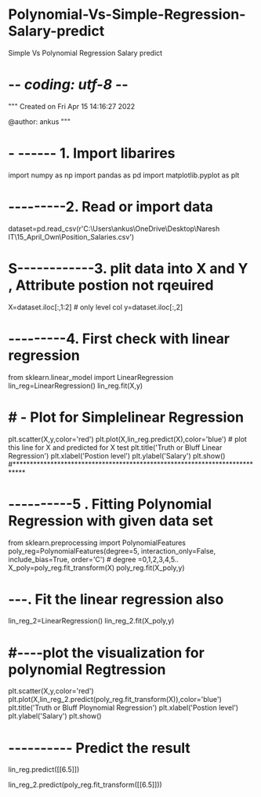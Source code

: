 # Polynomial-Vs-Simple-Regression-Salary-predict
Simple Vs Polynomial Regression Salary predict
# -*- coding: utf-8 -*-
"""
Created on Fri Apr 15 14:16:27 2022

@author: ankus
"""

# - ------ 1. Import libarires
import numpy as np
import pandas as pd
import matplotlib.pyplot as plt

# ---------2.  Read or import data
dataset=pd.read_csv(r'C:\Users\ankus\OneDrive\Desktop\Naresh IT\15_April_Own\Position_Salaries.csv')

# S------------3. plit data into X and Y , Attribute postion not rqeuired
X=dataset.iloc[:,1:2] # only level col
y=dataset.iloc[:,2]

# ---------4. First check with linear regression
from sklearn.linear_model import LinearRegression
lin_reg=LinearRegression()
lin_reg.fit(X,y)

#           # - Plot for Simplelinear Regression
plt.scatter(X,y,color='red')
plt.plot(X,lin_reg.predict(X),color='blue')  # plot this line for X  and predicted for X test
plt.title('Truth or Bluff Linear Regression')
plt.xlabel('Postion level')
plt.ylabel('Salary')
plt.show()
#***************************************************************************
 
# ----------5 . Fitting Polynomial Regression with given data set
from sklearn.preprocessing import PolynomialFeatures 
poly_reg=PolynomialFeatures(degree=5, interaction_only=False, include_bias=True, order='C') # degree =0,1,2,3,4,5..
X_poly=poly_reg.fit_transform(X)
poly_reg.fit(X_poly,y)

# ---. Fit the linear regression also
lin_reg_2=LinearRegression()
lin_reg_2.fit(X_poly,y)

 #            #----plot the visualization for polynomial Regtression
plt.scatter(X,y,color='red')
plt.plot(X,lin_reg_2.predict(poly_reg.fit_transform(X)),color='blue')
plt.title('Truth or Bluff Ploynomial Regression')
plt.xlabel('Postion level')
plt.ylabel('Salary')
plt.show()

# ---------- Predict the result
lin_reg.predict([[6.5]])

lin_reg_2.predict(poly_reg.fit_transform([[6.5]]))
































